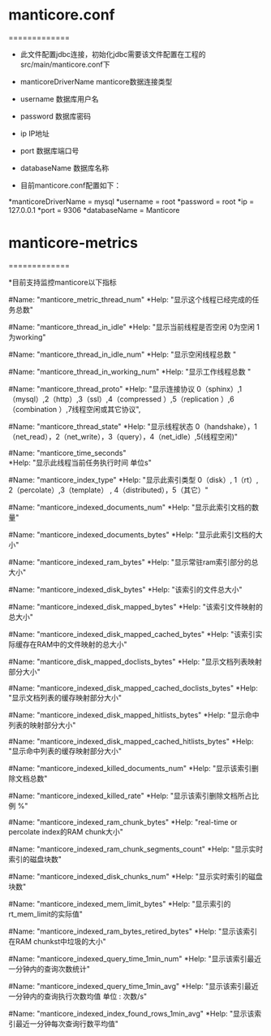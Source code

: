 # manticore.conf 
=============

*  此文件配置jdbc连接，初始化jdbc需要该文件配置在工程的src/main/manticore.conf下

*  manticoreDriverName   manticore数据连接类型
*  username              数据库用户名                                    
*  password              数据库密码   
*  ip                    IP地址
*  port                  数据库端口号
*  databaseName          数据库名称

*  目前manticore.conf配置如下：

*manticoreDriverName = mysql
*username = root
*password = root
*ip = 127.0.0.1
*port = 9306
*databaseName = Manticore

# manticore-metrics
=============

*目前支持监控manticore以下指标

#Name: "manticore_metric_thread_num"
*Help: "显示这个线程已经完成的任务总数"

#Name: "manticore_thread_in_idle"
*Help: "显示当前线程是否空闲 0为空闲 1为working"

#Name: "manticore_thread_in_idle_num"
*Help: "显示空闲线程总数 "

#Name: "manticore_thread_in_working_num"
*Help: "显示工作线程总数 "

#Name: "manticore_thread_proto"
*Help: "显示连接协议 0（sphinx）,1（mysql）,2（http）,3（ssl）,4（compressed ）,5（replication ）,6（combination ）,7线程空闲或其它协议",

#Name: "manticore_thread_state"
*Help: "显示线程状态 0（handshake），1（net_read），2（net_write），3（query），4（net_idle）,5(线程空闲)"

#Name: "manticore_time_seconds"   
*Help: "显示此线程当前任务执行时间 单位s"

#Name: "manticore_index_type"
*Help: "显示此索引类型 0（disk）, 1（rt）, 2（percolate）,3（template） ,  4（distributed），5（其它）"

#Name: "manticore_indexed_documents_num"
*Help: "显示此索引文档的数量"

#Name: "manticore_indexed_documents_bytes"
*Help: "显示此索引文档的大小"

#Name: "manticore_indexed_ram_bytes"
*Help: "显示常驻ram索引部分的总大小"

#Name: "manticore_indexed_disk_bytes"
*Help: "该索引的文件总大小"

#Name: "manticore_indexed_disk_mapped_bytes"
*Help: "该索引文件映射的总大小"

#Name: "manticore_indexed_disk_mapped_cached_bytes"
*Help: "该索引实际缓存在RAM中的文件映射的总大小"

#Name: "manticore_disk_mapped_doclists_bytes"
*Help: "显示文档列表映射部分大小"

#Name: "manticore_indexed_disk_mapped_cached_doclists_bytes"
*Help: "显示文档列表的缓存映射部分大小"

#Name: "manticore_indexed_disk_mapped_hitlists_bytes"
*Help: "显示命中列表的映射部分大小"

#Name: "manticore_indexed_disk_mapped_cached_hitlists_bytes"
*Help: "显示命中列表的缓存映射部分大小"

#Name: "manticore_indexed_killed_documents_num"
*Help: "显示该索引删除文档总数"

#Name: "manticore_indexed_killed_rate"
*Help: "显示该索引删除文档所占比例   %"

#Name: "manticore_indexed_ram_chunk_bytes"
*Help: "real-time or percolate index的RAM chunk大小"

#Name: "manticore_indexed_ram_chunk_segments_count"
*Help: "显示实时索引的磁盘块数"

#Name: "manticore_indexed_disk_chunks_num"
*Help: "显示实时索引的磁盘块数"

#Name: "manticore_indexed_mem_limit_bytes"
*Help: "显示索引的rt_mem_limit的实际值"

#Name: "manticore_indexed_ram_bytes_retired_bytes"
*Help: "显示该索引在RAM chunkst中垃圾的大小"

#Name: "manticore_indexed_query_time_1min_num"
*Help: "显示该索引最近一分钟内的查询次数统计"

#Name: "manticore_indexed_query_time_1min_avg"
*Help: "显示该索引最近一分钟内的查询执行次数均值 单位 : 次数/s"

#Name: "manticore_indexed_index_found_rows_1min_avg"
*Help: "显示该索引最近一分钟每次查询行数平均值"


